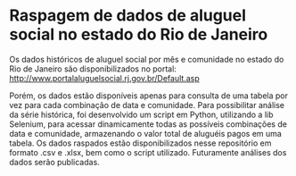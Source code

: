 # Raspagem de dados de aluguel social no estado do Rio de Janeiro
Os dados históricos de aluguel social por mês e comunidade no estado do Rio de Janeiro são disponibilizados no portal: http://www.portalaluguelsocial.rj.gov.br/Default.asp

Porém, os dados estão disponíveis apenas para consulta de uma tabela por vez para cada combinação de data e comunidade. Para possibilitar análise da série histórica, foi desenvolvido um script em Python, utilizando a lib Selenium, para acessar dinamicamente todas as possíveis combinações de data e comunidade, armazenando o valor total de aluguéis pagos em uma tabela. Os dados raspados estão disponibilizados nesse repositório em formato .csv e .xlsx, bem como o script utilizado. Futuramente análises dos dados serão publicadas.  
